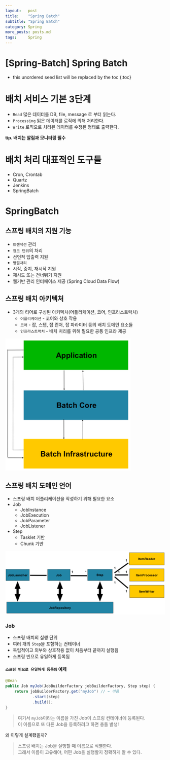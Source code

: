 ```yaml
---
layout:   post
title:    "Spring Batch"
subtitle: "Spring Batch"
category: Spring
more_posts: posts.md
tags:     Spring
---
```

# [Spring-Batch] Spring Batch

<!--more-->
<!-- Table of contents -->
* this unordered seed list will be replaced by the toc
{:toc}

<!-- text -->

# 배치 서비스 기본 3단계
- `Read` 많은 데이터를 DB, file, message 로 부터 읽는다.
- `Processing` 읽은 데이터를 로직에 의해 처리한다.
- `Write` 로직으로 처리된 데이터를 수정된 형태로 출력한다.

**tip. 배치는 알림과 모니터링 필수**

# 배치 처리 대표적인 도구들
- Cron, Crontab
- Quartz
- Jenkins
- SpringBatch

# SpringBatch

## 스프링 배치의 지원 기능
- `트랜잭션` 관리
- `청크 단위`의 처리
- 선언적 입출력 지원
- `병렬처리`
- 시작, 중지, 재시작 지원
- 재시도 또는 건너뛰기 지원
- 웹기반 관리 인터페이스 제공 (Spring Cloud Data Flow)

## 스프링 배치 아키텍처
- 3개의 티어로 구성된 아키텍처(어플리케이션, 코어, 인프라스트럭처)
  - `어플리케이션` - 코어와 상호 작용
  - `코어` - 잡, 스텝, 잡 런처, 잡 파라미터 등의 배치 도메인 요소들
  - `인프라스트럭처` - 배치 처리를 위해 필요한 공통 인프라 제공

![img.png](img.png)

## 스프링 배치 도메인 언어
- 스프링 배치 어플리케이션을 작성하기 위해 필요한 요소
- Job
  - JobInstance
  - JobExecution
  - JobParameter
  - JobListener
- Step
  - Tasklet 기반
  - Chunk 기반

![img_1.png](img_1.png)

### Job
- 스프링 배치의 실행 단위
- 여러 개의 `Step`을 포함하는 컨테이너
- 독립적이고 외부와 상호작용 없이 처음부터 끝까지 실행됨
- 스프링 빈으로 유일하게 등록됨

#### `스프링 빈으로 유일하게 등록됨` 예제

```java
@Bean
public Job myJob(JobBuilderFactory jobBuilderFactory, Step step) {
    return jobBuilderFactory.get("myJob") // ← 이름
            .start(step)
            .build();
}
```

> 여기서 `myJob`이라는 이름을 가진 Job이 스프링 컨테이너에 등록된다.  
이 이름으로 또 다른 Job을 등록하려고 하면 충돌 발생!  
  
왜 이렇게 설계됐을까?  
> 스프링 배치는 Job을 실행할 때 이름으로 식별한다.  
그래서 이름이 고유해야, 어떤 Job을 실행할지 정확하게 알 수 있다.



